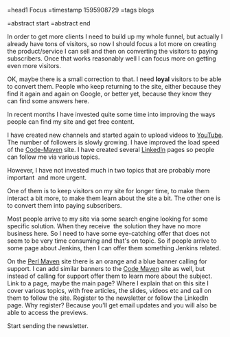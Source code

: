 =head1 Focus
=timestamp 1595908729
=tags blogs

=abstract start
=abstract end

In order to get more clients I need to build up my whole funnel, but actually I already have tons of visitors,
so now I should focus a lot more on creating the product/service I can sell and then on converting the
visitors to paying  subscribers. Once that works reasonably well I can focus more on getting even more visitors.

OK, maybe there is a small correction to that. I need **loyal** visitors to be able to convert them.
People who keep returning to the site, either because they find it again and again on Google,
or better yet, because they know they can find some answers here.


In recent months I have invested quite some time into improving the ways people can find my site and get free content.

I have created new channels and started again to upload videos to [YouTube](/youtube).
The number of followers is slowly growing.
I have improved the load speed of the [Code-Maven](https://code-maven.com/) site.
I have created several [LinkedIn](/linkedin) pages so people can follow me via various topics. 

However, I have not invested much in two topics that are probably more important  and more urgent. 

One of them is to keep visitors on my site for longer time, to make them interact a bit more, to make them learn about the site a bit.
The other one is to convert them into paying subscribers. 

Most people arrive to my site via some search engine looking for some specific solution.
When they receive  the solution they have no more business here.
So I need to have some eye-catching offer that does not seem to be very time consuming and that's on topic.
So if people arrive to some page about Jenkins, then I can offer them something Jenkins related. 

On the [Perl Maven](https://perlmaven.com/) site there is an orange and a blue banner calling for support.
I can add similar banners to the [Code Maven](https://code-maven.com/) site as well, but instead of calling for support offer them to learn more about the subject.
Link to a page, maybe the main page?
Where I explain that on this site I cover various topics, with free articles, the slides, videos etc and call on them to follow the site.
Register to the newsletter or follow the LinkedIn page.
Why register?
Because you'll get email updates and you will also be able to access the previews.

Start sending the newsletter.

